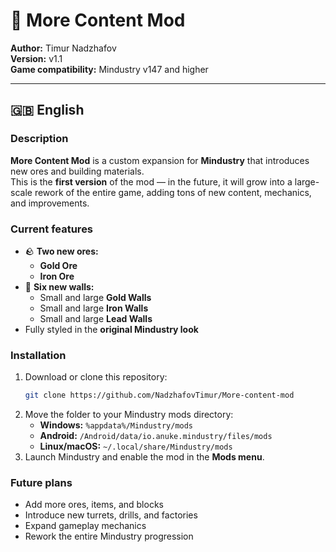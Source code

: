 # 🧱 More Content Mod

**Author:** Timur Nadzhafov  
**Version:** v1.1  
**Game compatibility:** Mindustry v147 and higher  

---

## 🇬🇧 English

### Description
**More Content Mod** is a custom expansion for **Mindustry** that introduces new ores and building materials.  
This is the **first version** of the mod — in the future, it will grow into a large-scale rework of the entire game, adding tons of new content, mechanics, and improvements.

### Current features
- 🪨 **Two new ores:**  
  - **Gold Ore**  
  - **Iron Ore**
- 🧱 **Six new walls:**  
  - Small and large **Gold Walls**  
  - Small and large **Iron Walls**  
  - Small and large **Lead Walls**
- Fully styled in the **original Mindustry look**

### Installation
1. Download or clone this repository:  
   ```bash
   git clone https://github.com/NadzhafovTimur/More-content-mod
   ```
2. Move the folder to your Mindustry mods directory:
   - **Windows:** `%appdata%/Mindustry/mods`  
   - **Android:** `/Android/data/io.anuke.mindustry/files/mods`  
   - **Linux/macOS:** `~/.local/share/Mindustry/mods`
3. Launch Mindustry and enable the mod in the **Mods menu**.

### Future plans
- Add more ores, items, and blocks  
- Introduce new turrets, drills, and factories  
- Expand gameplay mechanics  
- Rework the entire Mindustry progression  